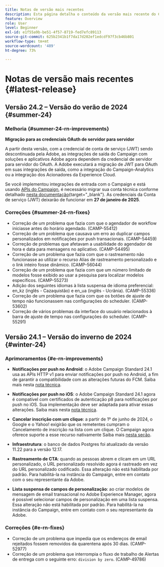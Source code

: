 ```yaml
---
title: Notas de versão mais recentes
description: Esta página detalha o conteúdo da versão mais recente do Campaign Standard
feature: Overview
role: User
level: Beginner
exl-id: e1f55a9b-be51-4f57-8719-fed7efc89113
source-git-commit: 625b2341b1f7da17d202ef1edcdf97f3cb46b801
workflow-type: tm+mt
source-wordcount: '489'
ht-degree: 73%

---
```



# Notas de versão mais recentes {#latest-release}

<!--
![Control Panel](assets/do-not-localize/cp-icon.png) **New Control Panel release**. [Learn more](https://experienceleague.adobe.com/docs/control-panel/using/release-notes.html){target="_blank"}.-->

<!--
## Early release notes {#e-new-release}

This section lists improvements and changes included in the next Campaign Standard release.

>[!CAUTION]
>
>This content is subject to changes without prior notice until the stage environments upgrade date. Learn more in the [Release planning page](../../rn/using/release-planning.md).
-->

## Versão 24.2 – Versão do verão de 2024 {#summer-24}

<!--**Release date**: August 2024 (Limited Availability) - [Learn more](../../rn/using/release-planning.md).-->

### Melhoria {#summer-24-rn-improvements}

**Migração para as credenciais OAuth de servidor para servidor**

A partir desta versão, com a credencial de conta de serviço (JWT) sendo descontinuada pela Adobe, as integrações de saída do Campaign com soluções e aplicativos Adobe agora dependem da credencial de servidor para servidor do OAuth. A Adobe executará a migração de JWT para OAuth em suas integrações de saída, como a integração do Campaign-Analytics ou a integração dos Acionadores da Experience Cloud.

Se você implementou integrações de entrada com o Campaign e está usando [APIs do Campaign](../../api/using/get-started-apis.md), é necessário migrar sua conta técnica conforme detalhado [nesta documentação](https://developer.adobe.com/developer-console/docs/guides/authentication/ServerToServerAuthentication/migration/){target="_blank"}. As credenciais da Conta de serviço (JWT) deixarão de funcionar em **27 de janeiro de 2025**.

### Correções {#summer-24-rn-fixes}

* Correção de um problema que fazia com que o agendador de workflow iniciasse antes do horário agendado. (CAMP-55412)
* Correção de um problema que causava um erro ao duplicar campos personalizados em notificações por push transacionais. (CAMP-54459)
* Correção de problemas que afetavam a usabilidade do agendador de hora e data para mensagens no aplicativo. (CAMP-54495)
* Correção de um problema que fazia com que o rastreamento não funcionasse ao utilizar o recurso Alias de rastreamento personalizado e o link inteiro fosse dinâmico. (CAMP-56044)
* Correção de um problema que fazia com que um número limitado de modelos fosse exibido ao usar a pesquisa para localizar modelos específicos. (CAMP-55273)
* Adição dos seguintes idiomas à lista suspensa de idioma preferencial: en_kz (inglês - Cazaquistão) e en_ua (inglês - Ucrânia). (CAMP-55336)
* Correção de um problema que fazia com que os botões de ajuste de tempo não funcionassem nas configurações do scheduler. (CAMP-53602)
* Correção de vários problemas da interface do usuário relacionados à barra de ajuste de tempo nas configurações do scheduler. (CAMP-55291)

## Versão 24.1 – Versão do inverno de 2024 {#winter-24}

### Aprimoramentos {#e-rn-improvements}

* **Notificações por push no Android**: o Adobe Campaign Standard 24.1 usa as APIs HTTP v1 para enviar notificações por push no Android, a fim de garantir a compatibilidade com as alterações futuras do FCM. Saiba mais nesta [nota técnica](../../administration/using/push-technote.md).

* **Notificações por push no iOS**: o Adobe Campaign Standard 24.1 agora é compatível com certificados de autenticação p8 para notificações por push no iOS. Sua implementação deve ser adaptada para ativar essas alterações. Saiba mais nesta [nota técnica](../../administration/using/push-technote.md).

* **Cancelar inscrição com um clique**: a partir de 1º de junho de 2024, o Google e o Yahoo! exigirão que os remetentes cumpram o Cancelamento de inscrição na lista com um clique. O Campaign agora oferece suporte a esse recurso nativamente Saiba mais [nesta seção](../../administration/using/configuring-email-channel.md#list-of-email-smtp-parameters).

* **Infraestrutura**: o banco de dados Postgres foi atualizado da versão 11.22 para a versão 12.17.

* **Rastreamento de CTA**: quando as pessoas abrem e clicam em um URL personalizado, o URL personalizado resolvido agora é rastreado em vez do URL personalizado codificado. Essa alteração não está habilitada por padrão. Para habilitá-la na instância do Campaign, entre em contato com o seu representante da Adobe.

* **Lista suspensa de campos de personalização**: ao criar modelos de mensagem de email transacional no Adobe Experience Manager, agora é possível selecionar campos de personalização em uma lista suspensa. Essa alteração não está habilitada por padrão. Para habilitá-la na instância do Campaign, entre em contato com o seu representante da Adobe.

### Correções {#e-rn-fixes}

* Correção de um problema que impedia que os endereços de email rejeitados fossem removidos da quarentena após 30 dias. (CAMP-52977)
* Correção de um problema que interrompia o fluxo de trabalho de Alertas de entrega com o seguinte erro: `division by zero`. (CAMP-49786)

